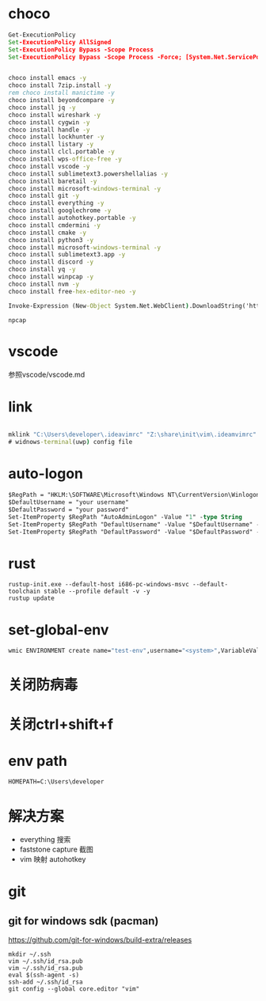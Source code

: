# choco
```bat
Get-ExecutionPolicy
Set-ExecutionPolicy AllSigned
Set-ExecutionPolicy Bypass -Scope Process
Set-ExecutionPolicy Bypass -Scope Process -Force; [System.Net.ServicePointManager]::SecurityProtocol = [System.Net.ServicePointManager]::SecurityProtocol -bor 3072; iex ((New-Object System.Net.WebClient).DownloadString('https://chocolatey.org/install.ps1'))
```
```bat

choco install emacs -y
choco install 7zip.install -y
rem choco install manictime -y
choco install beyondcompare -y
choco install jq -y
choco install wireshark -y
choco install cygwin -y
choco install handle -y
choco install lockhunter -y
choco install listary -y
choco install clcl.portable -y
choco install wps-office-free -y
choco install vscode -y
choco install sublimetext3.powershellalias -y
choco install baretail -y
choco install microsoft-windows-terminal -y
choco install git -y
choco install everything -y
choco install googlechrome -y
choco install autohotkey.portable -y
choco install cmdermini -y
choco install cmake -y
choco install python3 -y
choco install microsoft-windows-terminal -y
choco install sublimetext3.app -y
choco install discord -y
choco install yq -y
choco install winpcap -y
choco install nvm -y
choco install free-hex-editor-neo -y
```

```bat
Invoke-Expression (New-Object System.Net.WebClient).DownloadString('https://get.scoop.sh')
```

``` manually
npcap
```
# vscode
参照vscode/vscode.md

# link
```bat

mklink "C:\Users\developer\.ideavimrc" "Z:\share\init\vim\.ideamvimrc"
# widnows-terminal(uwp) config file
```
# auto-logon
```ps
$RegPath = "HKLM:\SOFTWARE\Microsoft\Windows NT\CurrentVersion\Winlogon"
$DefaultUsername = "your username"
$DefaultPassword = "your password"
Set-ItemProperty $RegPath "AutoAdminLogon" -Value "1" -type String 
Set-ItemProperty $RegPath "DefaultUsername" -Value "$DefaultUsername" -type String 
Set-ItemProperty $RegPath "DefaultPassword" -Value "$DefaultPassword" -type String
```
# rust
```
rustup-init.exe --default-host i686-pc-windows-msvc --default-toolchain stable --profile default -v -y
rustup update
```
# set-global-env
```bat
wmic ENVIRONMENT create name="test-env",username="<system>",VariableValue="xxxxx"
``` 
# 关闭防病毒

# 关闭ctrl+shift+f

# env path
```bat
HOMEPATH=C:\Users\developer
```
# 解决方案
- everything 搜索
- faststone capture 截图
- vim 映射 autohotkey


# git
## git for windows sdk (pacman)
https://github.com/git-for-windows/build-extra/releases

```
mkdir ~/.ssh
vim ~/.ssh/id_rsa.pub
vim ~/.ssh/id_rsa.pub
eval $(ssh-agent -s)
ssh-add ~/.ssh/id_rsa
git config --global core.editor "vim" 
```